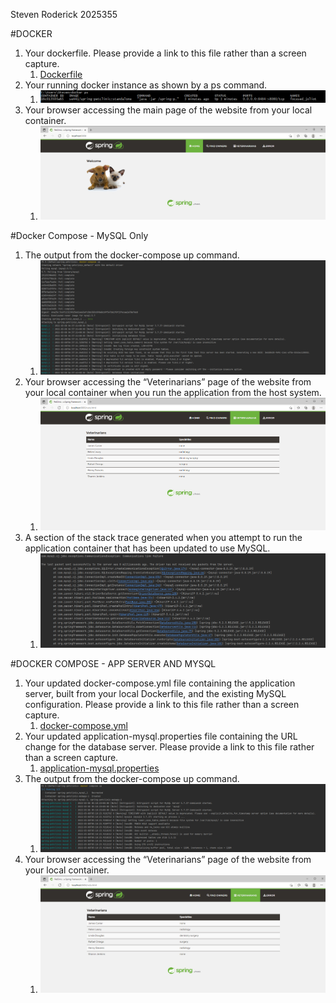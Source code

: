 Steven Roderick 2025355

#DOCKER
1. Your dockerfile. Please provide a link to this file rather than a screen capture.
   1. [Dockerfile](./Dockerfile)
2. Your running docker instance as shown by a ps command.
   1. ![Q2](figures/HW8/Q2.PNG)
3. Your browser accessing the main page of the website from your local container.
   1. ![Q3](figures/HW8/Q3.PNG)

#Docker Compose - MySQL Only
1. The output from the docker-compose up command.
   1. ![Q4](figures/HW8/Q4_1.PNG)
2. Your browser accessing the “Veterinarians” page of the website from your local container when you run the application from the host system.
   1. ![Q5](figures/HW8/Q5.PNG)
3. A section of the stack trace generated when you attempt to run the application
   container that has been updated to use MySQL.
   1. ![Q6](figures/HW8/Q6.PNG)

#DOCKER COMPOSE - APP SERVER AND MYSQL
1. Your updated docker-compose.yml file containing the application server, built from
   your local Dockerfile, and the existing MySQL configuration. Please provide a link
   to this file rather than a screen capture.
   1. [docker-compose.yml](./docker-compose.yml)
2. Your updated application-mysql.properties file containing the URL change for
   the database server. Please provide a link to this file rather than a screen capture.
   1. [application-mysql.properties](./src/main/resources/application-mysql.properties)
3. The output from the docker-compose up command.
   1. ![Q9](figures/HW8/Q9.PNG)
4. Your browser accessing the “Veterinarians” page of the website from your local container.
   1. ![Q10](figures/HW8/Q10.PNG)





